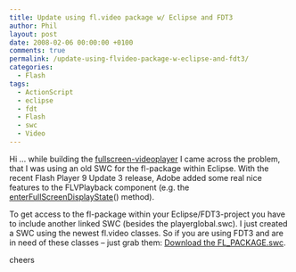 ```yaml
---
title: Update using fl.video package w/ Eclipse and FDT3
author: Phil
layout: post
date: 2008-02-06 00:00:00 +0100
comments: true
permalink: /update-using-flvideo-package-w-eclipse-and-fdt3/
categories:
  - Flash
tags:
  - ActionScript
  - eclipse
  - fdt
  - Flash
  - swc
  - Video
---
```

Hi &#8230; while building the <a href="http://apdevblog.com/flvplayback-problems-closing-netstream/" title="fullscreen videoplayer" target="_blank">fullscreen-videoplayer</a> I came across the problem, that I was using an old SWC for the fl-package within Eclipse. With the recent Flash Player 9 Update 3 release, Adobe added some real nice features to the FLVPlayback component (e.g. the <a href="http://livedocs.adobe.com/flash/9.0_de/ActionScriptLangRefV3/fl/video/FLVPlayback.html#enterFullScreenDisplayState()" title="enterFullScreenDisplayState()" target="_blank">enterFullScreenDisplayState</a>() method).

To get access to the fl-package within your Eclipse/FDT3-project you have to include another linked SWC (besides the playerglobal.swc). I just created a SWC using the newest fl.video classes. So if you are using FDT3 and are in need of these classes &#8211; just grab them: <a href="/images/2008/02/fl_package.swc" title="FL_PACKAGE.swc" target="_blank">Download the FL_PACKAGE.swc</a>.

cheers 